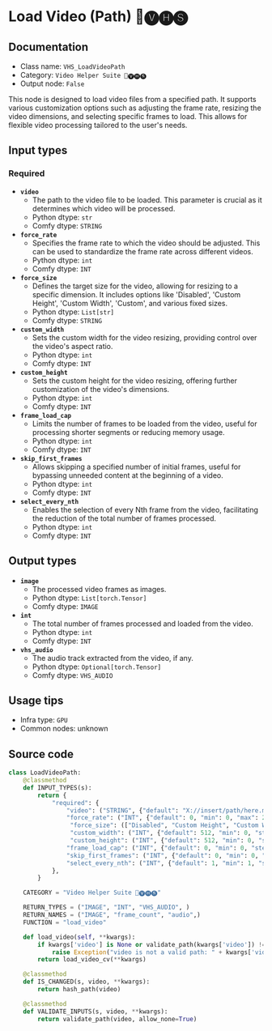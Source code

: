 # Load Video (Path) 🎥🅥🅗🅢
## Documentation
- Class name: `VHS_LoadVideoPath`
- Category: `Video Helper Suite 🎥🅥🅗🅢`
- Output node: `False`

This node is designed to load video files from a specified path. It supports various customization options such as adjusting the frame rate, resizing the video dimensions, and selecting specific frames to load. This allows for flexible video processing tailored to the user's needs.
## Input types
### Required
- **`video`**
    - The path to the video file to be loaded. This parameter is crucial as it determines which video will be processed.
    - Python dtype: `str`
    - Comfy dtype: `STRING`
- **`force_rate`**
    - Specifies the frame rate to which the video should be adjusted. This can be used to standardize the frame rate across different videos.
    - Python dtype: `int`
    - Comfy dtype: `INT`
- **`force_size`**
    - Defines the target size for the video, allowing for resizing to a specific dimension. It includes options like 'Disabled', 'Custom Height', 'Custom Width', 'Custom', and various fixed sizes.
    - Python dtype: `List[str]`
    - Comfy dtype: `STRING`
- **`custom_width`**
    - Sets the custom width for the video resizing, providing control over the video's aspect ratio.
    - Python dtype: `int`
    - Comfy dtype: `INT`
- **`custom_height`**
    - Sets the custom height for the video resizing, offering further customization of the video's dimensions.
    - Python dtype: `int`
    - Comfy dtype: `INT`
- **`frame_load_cap`**
    - Limits the number of frames to be loaded from the video, useful for processing shorter segments or reducing memory usage.
    - Python dtype: `int`
    - Comfy dtype: `INT`
- **`skip_first_frames`**
    - Allows skipping a specified number of initial frames, useful for bypassing unneeded content at the beginning of a video.
    - Python dtype: `int`
    - Comfy dtype: `INT`
- **`select_every_nth`**
    - Enables the selection of every Nth frame from the video, facilitating the reduction of the total number of frames processed.
    - Python dtype: `int`
    - Comfy dtype: `INT`
## Output types
- **`image`**
    - The processed video frames as images.
    - Python dtype: `List[torch.Tensor]`
    - Comfy dtype: `IMAGE`
- **`int`**
    - The total number of frames processed and loaded from the video.
    - Python dtype: `int`
    - Comfy dtype: `INT`
- **`vhs_audio`**
    - The audio track extracted from the video, if any.
    - Python dtype: `Optional[torch.Tensor]`
    - Comfy dtype: `VHS_AUDIO`
## Usage tips
- Infra type: `GPU`
- Common nodes: unknown


## Source code
```python
class LoadVideoPath:
    @classmethod
    def INPUT_TYPES(s):
        return {
            "required": {
                "video": ("STRING", {"default": "X://insert/path/here.mp4", "vhs_path_extensions": video_extensions}),
                "force_rate": ("INT", {"default": 0, "min": 0, "max": 24, "step": 1}),
                 "force_size": (["Disabled", "Custom Height", "Custom Width", "Custom", "256x?", "?x256", "256x256", "512x?", "?x512", "512x512"],),
                 "custom_width": ("INT", {"default": 512, "min": 0, "step": 8}),
                 "custom_height": ("INT", {"default": 512, "min": 0, "step": 8}),
                "frame_load_cap": ("INT", {"default": 0, "min": 0, "step": 1}),
                "skip_first_frames": ("INT", {"default": 0, "min": 0, "step": 1}),
                "select_every_nth": ("INT", {"default": 1, "min": 1, "step": 1}),
            },
        }

    CATEGORY = "Video Helper Suite 🎥🅥🅗🅢"

    RETURN_TYPES = ("IMAGE", "INT", "VHS_AUDIO", )
    RETURN_NAMES = ("IMAGE", "frame_count", "audio",)
    FUNCTION = "load_video"

    def load_video(self, **kwargs):
        if kwargs['video'] is None or validate_path(kwargs['video']) != True:
            raise Exception("video is not a valid path: " + kwargs['video'])
        return load_video_cv(**kwargs)

    @classmethod
    def IS_CHANGED(s, video, **kwargs):
        return hash_path(video)

    @classmethod
    def VALIDATE_INPUTS(s, video, **kwargs):
        return validate_path(video, allow_none=True)

```
